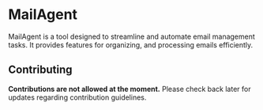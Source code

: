 # MailAgent

MailAgent is a tool designed to streamline and automate email management tasks. It provides features for organizing, and processing emails efficiently.


## Contributing

**Contributions are not allowed at the moment.** Please check back later for updates regarding contribution guidelines.
